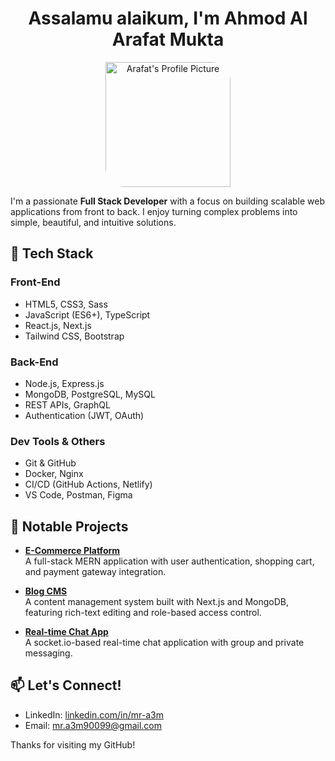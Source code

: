 <h1 align="center">Assalamu alaikum, I'm Ahmod Al Arafat Mukta</h1>

<p align="center">
  <img src="https://github.com/mra3m/Images/blob/main/Arafat.jpg" width="200px" heighe="50px" alt="Arafat's Profile Picture" style="border-radius: 0px 30px 0px 30px;" />
</p>

I'm a passionate **Full Stack Developer** with a focus on building scalable web applications from front to back. I enjoy turning complex problems into simple, beautiful, and intuitive solutions.

## 🚀 Tech Stack

### Front-End
- HTML5, CSS3, Sass
- JavaScript (ES6+), TypeScript
- React.js, Next.js
- Tailwind CSS, Bootstrap

### Back-End
- Node.js, Express.js
- MongoDB, PostgreSQL, MySQL
- REST APIs, GraphQL
- Authentication (JWT, OAuth)

### Dev Tools & Others
- Git & GitHub
- Docker, Nginx
- CI/CD (GitHub Actions, Netlify)
- VS Code, Postman, Figma

## 🧩 Notable Projects

- **[E-Commerce Platform](https://github.com/mr-a3m/ecommerce-platform)**  
  A full-stack MERN application with user authentication, shopping cart, and payment gateway integration.

- **[Blog CMS](https://github.com/mr-a3m/blog-cms)**  
  A content management system built with Next.js and MongoDB, featuring rich-text editing and role-based access control.

- **[Real-time Chat App](https://github.com/mr-a3m/chat-app)**  
  A socket.io-based real-time chat application with group and private messaging.
  
## 📫 Let's Connect!

- LinkedIn: [linkedin.com/in/mr-a3m](https://linkedin.com/in/yourprofile)
- Email: mr.a3m90099@gmail.com

Thanks for visiting my GitHub!
